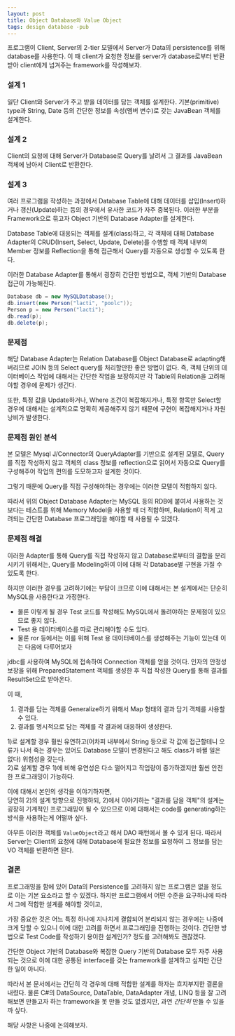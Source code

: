 ```yaml
---
layout: post
title: Object Database와 Value Object
tags: design database -pub
---
```


프로그램이 Client, Server의 2-tier 모델에서 Server가 Data의 persistence를 위해 database를 사용한다. 이 때 client가 요청한 정보를 server가 database로부터 반환받아 client에게 넘겨주는 framework를 작성해보자.

### 설계 1 ###

일단 Client와 Server가 주고 받을 데이터를 담는 객체를 설계한다.
기본(primitive) type과 String, Date 등의 간단한 정보를 속성(멤버 변수)로 갖는 JavaBean 객체를 설계한다.

### 설계 2 ###

Client의 요청에 대해 Server가 Database로 Query를 날려서 그 결과를 JavaBean 객체에 남아서 Client로 반환한다.

### 설계 3 ###

여러 프로그램을 작성하는 과정에서 Database Table에 대해 데이터를 삽입(Insert)하거나 갱신(Update)하는 등의 경우에서 유사한 코드가 자주 중복된다. 이러한 부분을 Framework으로 묶고자 Object 기반의 Database Adapter를 설계한다.

Database Table에 대응되는 객체를 설계(class)하고,
각 객체에 대해 Database Adapter의 CRUD(Insert, Select, Update, Delete)를 수행할 때 객체 내부의 Member 정보를 Reflection을 통해 접근해서 Query를 자동으로 생성할 수 있도록 한다.

이러한 Database Adapter를 통해서 굉장히 간단한 방법으로, 객체 기반의 Database 접근이 가능해진다.

```java
Database db = new MySQLDatabase();
db.insert(new Person("lacti", "poolc"));
Person p = new Person("lacti");
db.read(p);
db.delete(p);
```

### 문제점 ###

해당 Database Adapter는 Relation Database를 Object Database로 adapting해버리므로 JOIN 등의 Select query를 처리할만한 좋은 방법이 없다. 즉, 객체 단위의 데이터베이스 작업에 대해서는 간단한 작업을 보장하지만 각 Table의 Relation을 고려해야할 경우에 문제가 생긴다.

또한, 특정 값을 Update하거나, Where 조건이 복잡해지거나, 특정 항목만 Select할 경우에 대해서는 설계적으로 명확히 제공해주지 않기 때문에 구현이 복잡해지거나 자원 낭비가 발생한다.

### 문제점 원인 분석 ###

본 모델은 Mysql J/Connector의 QueryAdapter를 기반으로 설계된 모델로, Query를 직접 작성하지 않고 객체의 class 정보를 reflection으로 읽어서 자동으로 Query를 구성해주어 작업의 편의를 도모하고자 설계한 것이다.

그렇기 때문에 Query를 직접 구성해야하는 경우에는 이러한 모델이 적합하지 않다.

따라서 위의 Object Database Adapter는 MySQL 등의 RDB에 붙여서 사용하는 것보다는 테스트를 위해 Memory Model을 사용할 때 더 적합하며, Relation이 적게 고려되는 간단한 Database 프로그래밍을 해야할 때 사용될 수 있겠다.

### 문제점 해결 ###

이러한 Adapter를 통해 Query를 직접 작성하지 않고 Database로부터의 결합을 분리시키기 위해서는, Query를 Modeling하여 이에 대해 각 Database별 구현을 가질 수 있도록 한다.

하지만 이러한 경우를 고려하기에는 부담이 크므로 이에 대해서는 본 설계에서는 단순히 MySQL을 사용한다고 가정한다.

* 물론 이렇게 될 경우 Test 코드를 작성해도 MySQL에서 돌려야하는 문제점이 있으므로 좋지 않다.
* Test 용 데이터베이스를 따로 관리해야할 수도 있다.
* 물론 ror 등에서는 이를 위해 Test 용 데이터베이스를 생성해주는 기능이 있는데 이는 다음에 다루어보자

jdbc를 사용하여 MySQL에 접속하여 Connection 객체를 얻을 것이다.
인자의 안정성 보장을 위해 PreparedStatement 객체를 생성한 후 직접 작성한 Query를 통해 결과를 ResultSet으로 받아온다.

이 때,

1. 결과를 담는 객체를 Generalize하기 위해서 Map 형태의 결과 담기 객체를 사용할 수 있다.
2. 결과를 명시적으로 담는 객체를 각 결과에 대응하여 생성한다.

1)로 설계할 경우 훨씬 유연하고(어차피 내부에서 String 등으로 각 값에 접근할테니 오류가 나서 죽는 경우는 있어도 Database 모델이 변경된다고 해도 class가 바뀔 일은 없다) 위험성을 갖는다.  
2)로 설계할 경우 1)에 비해 유연성은 다소 떨어지고 작업량이 증가하겠지만 훨씬 안전한 프로그래밍이 가능하다.

이에 대해서 본인의 생각을 이야기하자면,  
당연히 2)의 설계 방향으로 진행하되, 2)에서 이야기하는 "결과를 담을 객체"의 설계는 굉장히 기계적인 프로그래밍이 될 수 있으므로 이에 대해서는 code를 generating하는 방식을 사용하는게 어떨까 싶다.

아무튼 이러한 객체를 `ValueObject`라고 해서 DAO 패턴에서 볼 수 있게 된다. 따라서 Server는 Client의 요청에 대해 Database에 필요한 정보를 요청하여 그 정보를 담는 VO 객체를 반환하면 된다.

### 결론 ###

프로그래밍을 함에 있어 Data의 Persistence를 고려하지 않는 프로그램은 없을 정도로 이는 기본 요소라고 할 수 있겠다. 하지만 프로그램에서 어떤 수준을 요구하냐에 따라서 그에 적합한 설계를 해야할 것이고,

가장 중요한 것은 어느 특정 하나에 지나치게 결합되어 분리되지 않는 경우에는 나중에 크게 당할 수 있으니 이에 대한 고려를 하면서 프로그래밍을 진행하는 것이다. 간단한 방법으로 Test Code를 작성하기 용이한 설계인가? 정도를 고려해봐도 괜찮겠다.

간단한 Object 기반의 Database와 복잡한 Query 기반의 Database 모두 자주 사용되는 것으로 이에 대한 공통된 interface를 갖는 framework를 설계하고 싶지만 간단한 일이 아니다.

따라서 본 문서에서는 간단히 각 경우에 대해 적합한 설계를 하자는 흐지부지한 결론을 내렸다. 물론 C#의 DataSource, DataTable, DataAdapter 개념, LINQ 등을 잘 고려해보면 만들고자 하는 framework을 못 만들 것도 없겠지만, 과연 *간단히* 만들 수 있을까 싶다.

해당 사항은 나중에 논의해보자.